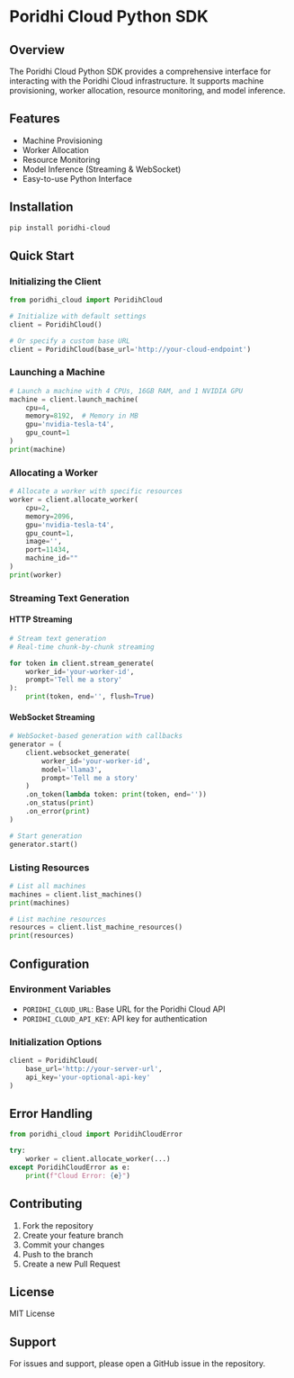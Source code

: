 # Poridhi Cloud Python SDK

## Overview

The Poridhi Cloud Python SDK provides a comprehensive interface for interacting with the Poridhi Cloud infrastructure. It supports machine provisioning, worker allocation, resource monitoring, and model inference.

## Features

- Machine Provisioning
- Worker Allocation
- Resource Monitoring
- Model Inference (Streaming & WebSocket)
- Easy-to-use Python Interface

## Installation

```bash
pip install poridhi-cloud
```

## Quick Start

### Initializing the Client

```python
from poridhi_cloud import PoridihCloud

# Initialize with default settings
client = PoridihCloud()

# Or specify a custom base URL
client = PoridihCloud(base_url='http://your-cloud-endpoint')
```

### Launching a Machine

```python
# Launch a machine with 4 CPUs, 16GB RAM, and 1 NVIDIA GPU
machine = client.launch_machine(
    cpu=4,
    memory=8192,  # Memory in MB
    gpu='nvidia-tesla-t4',
    gpu_count=1
)
print(machine)
```

### Allocating a Worker

```python
# Allocate a worker with specific resources
worker = client.allocate_worker(
    cpu=2,
    memory=2096,
    gpu='nvidia-tesla-t4',
    gpu_count=1,
    image='',
    port=11434,
    machine_id=""
)
print(worker)
```

### Streaming Text Generation

#### HTTP Streaming
```python
# Stream text generation
# Real-time chunk-by-chunk streaming

for token in client.stream_generate(
    worker_id='your-worker-id', 
    prompt='Tell me a story'
):
    print(token, end='', flush=True)
```

#### WebSocket Streaming
```python
# WebSocket-based generation with callbacks
generator = (
    client.websocket_generate(
        worker_id='your-worker-id', 
        model='llama3', 
        prompt='Tell me a story'
    )
    .on_token(lambda token: print(token, end=''))
    .on_status(print)
    .on_error(print)
)

# Start generation
generator.start()
```

### Listing Resources

```python
# List all machines
machines = client.list_machines()
print(machines)

# List machine resources
resources = client.list_machine_resources()
print(resources)
```

## Configuration

### Environment Variables

- `PORIDHI_CLOUD_URL`: Base URL for the Poridhi Cloud API
- `PORIDHI_CLOUD_API_KEY`: API key for authentication

### Initialization Options

```python
client = PoridihCloud(
    base_url='http://your-server-url',
    api_key='your-optional-api-key'
)
```

## Error Handling

```python
from poridhi_cloud import PoridihCloudError

try:
    worker = client.allocate_worker(...)
except PoridihCloudError as e:
    print(f"Cloud Error: {e}")
```

## Contributing

1. Fork the repository
2. Create your feature branch
3. Commit your changes
4. Push to the branch
5. Create a new Pull Request

## License

MIT License

## Support

For issues and support, please open a GitHub issue in the repository.